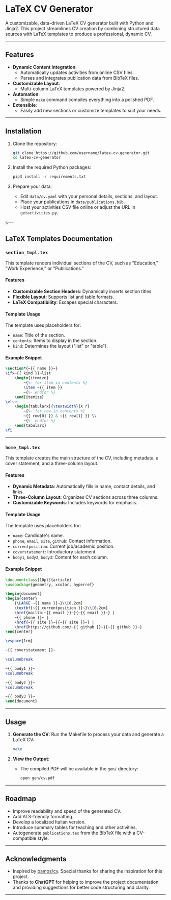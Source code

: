 # LaTeX CV Generator

A customizable, data-driven LaTeX CV generator built with Python and Jinja2. This project streamlines CV creation by combining structured data sources with LaTeX templates to produce a professional, dynamic CV.

---

## Features
- **Dynamic Content Integration**:
  - Automatically updates activities from online CSV files.
  - Parses and integrates publication data from BibTeX files.
- **Customizable Layout**:
  - Multi-column LaTeX templates powered by Jinja2.
- **Automation**:
  - Simple `make` command compiles everything into a polished PDF.
- **Extensible**:
  - Easily add new sections or customize templates to suit your needs.

---

## Installation

1. Clone the repository:
    ```bash
    git clone https://github.com/username/latex-cv-generator.git
    cd latex-cv-generator
    ```

2. Install the required Python packages:
    ```bash
    pip3 install -r requirements.txt
    ```

3. Prepare your data:
    - Edit `data/cv.yaml` with your personal details, sections, and layout.
    - Place your publications in `data/publications.bib`.
    - Host your activities CSV file online or adjust the URL in `getactivities.py`.

s---

## LaTeX Templates Documentation

### **`section_tmpl.tex`**
This template renders individual sections of the CV, such as "Education," "Work Experience," or "Publications."

#### Features
- **Customizable Section Headers**: Dynamically inserts section titles.
- **Flexible Layout**: Supports list and table formats.
- **LaTeX Compatibility**: Escapes special characters.

#### Template Usage
The template uses placeholders for:
- `name`: Title of the section.
- `contents`: Items to display in the section.
- `kind`: Determines the layout ("list" or "table").

#### Example Snippet
```tex
\section*{~{{ name }}~}
\ifx~{{ kind }}~list
    \begin{itemize}
        ~{%- for item in contents %}
        \item ~{{ item }}
        ~{%- endfor %}
    \end{itemize}
\else
    \begin{tabularx}{\textwidth}{X r}
        ~{%- for row in contents %}
        ~{{ row[0] }} & ~{{ row[1] }} \\
        ~{%- endfor %}
    \end{tabularx}
\fi
```

---

### **`home_tmpl.tex`**
This template creates the main structure of the CV, including metadata, a cover statement, and a three-column layout.

#### Features
- **Dynamic Metadata**: Automatically fills in name, contact details, and links.
- **Three-Column Layout**: Organizes CV sections across three columns.
- **Customizable Keywords**: Includes keywords for emphasis.

#### Template Usage
The template uses placeholders for:
- `name`: Candidate's name.
- `phone`, `email`, `site`, `github`: Contact information.
- `currentposition`: Current job/academic position.
- `coverstatement`: Introductory statement.
- `body1`, `body2`, `body3`: Content for each column.

#### Example Snippet
```tex
\documentclass[10pt]{article}
\usepackage{geometry, xcolor, hyperref}

\begin{document}
\begin{center}
    {\LARGE ~{{ name }}~}\\[0.2cm]
    \textbf{~{{ currentposition }}~}\\[0.2cm]
    \href{mailto:~{{ email }}~}{~{{ email }}~} | 
    ~{{ phone }}~ | 
    \href{~{{ site }}~}{~{{ site }}~} | 
    \href{https://github.com/~{{ github }}~}{~{{ github }}~}
\end{center}

\vspace{1cm}

~{{ coverstatement }}~

\columnbreak

~{{ body1 }}~
\columnbreak

~{{ body2 }}~
\columnbreak

~{{ body3 }}~
\end{document}
```

---

## Usage

1. **Generate the CV**:
    Run the Makefile to process your data and generate a LaTeX CV:
    ```bash
    make
    ```

2. **View the Output**:
    - The compiled PDF will be available in the `gen/` directory:
      ```bash
      open gen/cv.pdf
      ```

---

## Roadmap
- Improve readability and speed of the generated CV.
- Add ATS-friendly formatting.
- Develop a localized Italian version.
- Introduce summary tables for teaching and other activities.
- Autogenerate `publications.tex` from the BibTeX file with a CV-compatible style.

---

## Acknowledgments
- Inspired by [bamos/cv](https://github.com/bamos/cv). Special thanks for sharing the inspiration for this project.
- Thanks to **ChatGPT** for helping to improve the project documentation and providing suggestions for better code structuring and clarity.

---
